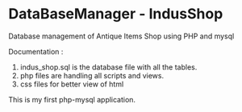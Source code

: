 DataBaseManager - IndusShop
==============

Database management of Antique Items Shop using PHP and mysql


Documentation :

1. indus_shop.sql is the database file with all the tables.
2. php files are handling all scripts and views.
3. css files for better view of html



This is my first php-mysql application.